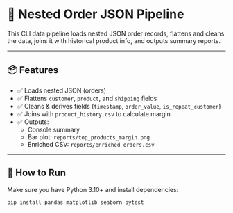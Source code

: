 # 🧪 Nested Order JSON Pipeline

This CLI data pipeline loads nested JSON order records, flattens and cleans the data, joins it with historical product info, and outputs summary reports.

---

## 📦 Features

- ✅ Loads nested JSON (orders)
- ✅ Flattens `customer`, `product`, and `shipping` fields
- ✅ Cleans & derives fields (`timestamp`, `order_value`, `is_repeat_customer`)
- ✅ Joins with `product_history.csv` to calculate margin
- ✅ Outputs:
  - Console summary
  - Bar plot: `reports/top_products_margin.png`
  - Enriched CSV: `reports/enriched_orders.csv`

---

## 🚀 How to Run

Make sure you have Python 3.10+ and install dependencies:

```bash
pip install pandas matplotlib seaborn pytest